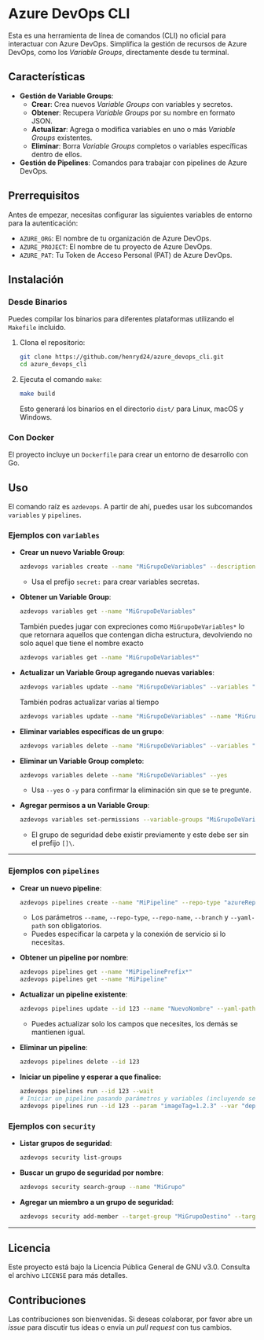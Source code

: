 
# Azure DevOps CLI

Esta es una herramienta de línea de comandos (CLI) no oficial para interactuar con Azure DevOps. Simplifica la gestión de recursos de Azure DevOps, como los *Variable Groups*, directamente desde tu terminal.

## Características

  * **Gestión de Variable Groups**:
      * **Crear**: Crea nuevos *Variable Groups* con variables y secretos.
      * **Obtener**: Recupera *Variable Groups* por su nombre en formato JSON.
      * **Actualizar**: Agrega o modifica variables en uno o más *Variable Groups* existentes.
      * **Eliminar**: Borra *Variable Groups* completos o variables específicas dentro de ellos.
  * **Gestión de Pipelines**: Comandos para trabajar con pipelines de Azure DevOps.

## Prerrequisitos

Antes de empezar, necesitas configurar las siguientes variables de entorno para la autenticación:

  * `AZURE_ORG`: El nombre de tu organización de Azure DevOps.
  * `AZURE_PROJECT`: El nombre de tu proyecto de Azure DevOps.
  * `AZURE_PAT`: Tu Token de Acceso Personal (PAT) de Azure DevOps.

## Instalación

### Desde Binarios

Puedes compilar los binarios para diferentes plataformas utilizando el `Makefile` incluido.

1.  Clona el repositorio:

    ```bash
    git clone https://github.com/henryd24/azure_devops_cli.git
    cd azure_devops_cli
    ```

2.  Ejecuta el comando `make`:

    ```bash
    make build
    ```

    Esto generará los binarios en el directorio `dist/` para Linux, macOS y Windows.

### Con Docker

El proyecto incluye un `Dockerfile` para crear un entorno de desarrollo con Go.

## Uso

El comando raíz es `azdevops`. A partir de ahí, puedes usar los subcomandos `variables` y `pipelines`.

### Ejemplos con `variables`

  * **Crear un nuevo Variable Group**:

    ```bash
    azdevops variables create --name "MiGrupoDeVariables" --description "Un grupo de ejemplo" --variables "clave1=valor1" "secret:claveSecreta=valorSecreto"
    ```

      * Usa el prefijo `secret:` para crear variables secretas.

  * **Obtener un Variable Group**:

    ```bash
    azdevops variables get --name "MiGrupoDeVariables"
    ```
    También puedes jugar con expreciones como `MiGrupoDeVariables*` lo que retornara aquellos que contengan dicha estructura, devolviendo no solo aquel que tiene el nombre exacto
    ```bash
    azdevops variables get --name "MiGrupoDeVariables*"
    ```

  * **Actualizar un Variable Group agregando nuevas variables**:

    ```bash
    azdevops variables update --name "MiGrupoDeVariables" --variables "clave2=valorNuevo,secret:otraClave=otroSecreto"
    ```
    También podras actualizar varias al tiempo
    ```bash
    azdevops variables update --name "MiGrupoDeVariables" --name "MiGrupoDeVariables2" --variables "clave2=valorNuevo,secret:otraClave=otroSecreto"
    ```

  * **Eliminar variables específicas de un grupo**:

    ```bash
    azdevops variables delete --name "MiGrupoDeVariables" --variables "clave1,otraClave"
    ```

  * **Eliminar un Variable Group completo**:

    ```bash
    azdevops variables delete --name "MiGrupoDeVariables" --yes
    ```

      * Usa `--yes` o `-y` para confirmar la eliminación sin que se te pregunte.

  * **Agregar permisos a un Variable Group**:

    ```bash
    azdevops variables set-permissions --variable-groups "MiGrupoDeVariables" --users "usuario1@ejemplo.com" --group "GroupName" --role "Reader"
    ```

      * El grupo de seguridad debe existir previamente y este debe ser sin el prefijo `[]\`.

---

### Ejemplos con `pipelines`

  * **Crear un nuevo pipeline**:

    ```bash
    azdevops pipelines create --name "MiPipeline" --repo-type "azureReposGit" --repo-name "mi-repo" --branch "main" --yaml-path ".azure-pipelines.yml" --folder "\\" --service-connection "id-conexion"
    ```
    * Los parámetros `--name`, `--repo-type`, `--repo-name`, `--branch` y `--yaml-path` son obligatorios.
    * Puedes especificar la carpeta y la conexión de servicio si lo necesitas.

  * **Obtener un pipeline por nombre**:

    ```bash
    azdevops pipelines get --name "MiPipelinePrefix*"
    azdevops pipelines get --name "MiPipeline"
    ```

  * **Actualizar un pipeline existente**:

    ```bash
    azdevops pipelines update --id 123 --name "NuevoNombre" --yaml-path ".azure-pipelines.yml" --repo-name "mi-repo-actualizado" --service-connection "nuevo-id-conexion"
    ```
    * Puedes actualizar solo los campos que necesites, los demás se mantienen igual.

  * **Eliminar un pipeline**:

    ```bash
    azdevops pipelines delete --id 123
    ```

  * **Iniciar un pipeline y esperar a que finalice:**
    ```bash
    azdevops pipelines run --id 123 --wait
    # Iniciar un pipeline pasando parámetros y variables (incluyendo secretos):
    azdevops pipelines run --id 123 --param "imageTag=1.2.3" --var "deployEnv=staging" --var "secret:apiKey=un_valor_muy_secreto_aqui"
    ```

### Ejemplos con `security`

  * **Listar grupos de seguridad**:

    ```bash
    azdevops security list-groups
    ```

  * **Buscar un grupo de seguridad por nombre**:

    ```bash
    azdevops security search-group --name "MiGrupo"
    ```

  * **Agregar un miembro a un grupo de seguridad**:

    ```bash
    azdevops security add-member --target-group "MiGrupoDestino" --target-group "MiGrupoDestino2" --user "usuario1@ejemplo.com" --group "MiGrupo"
    ```

---

## Licencia

Este proyecto está bajo la Licencia Pública General de GNU v3.0. Consulta el archivo `LICENSE` para más detalles.

## Contribuciones

Las contribuciones son bienvenidas. Si deseas colaborar, por favor abre un *issue* para discutir tus ideas o envía un *pull request* con tus cambios.
